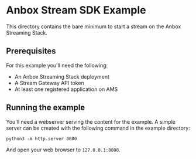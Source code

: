 # Anbox Stream SDK Example

This directory contains the bare minimum to start a stream on the Anbox Streaming Stack.

## Prerequisites
For this example you'll need the following:

- An Anbox Streaming Stack deployment
- A Stream Gateway API token
- At least one registered application on AMS

## Running the example
You'll need a webserver serving the content for the example. A simple server can be created
with the following command in the example directory:

    python3 -m http.server 8080

And open your web browser to `127.0.0.1:8080`.


